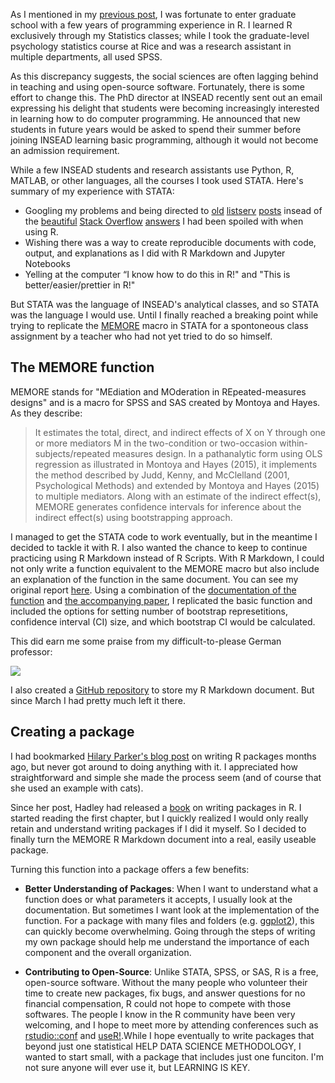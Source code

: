 As I mentioned in my [previous post](https://robinsones.github.io/Introduction/), I was fortunate to enter graduate school with a few years of programming experience in R. I learned R exclusively through my Statistics classes; while I took the graduate-level psychology statistics course at Rice and was a research assistant in multiple departments, all used SPSS.  

As this discrepancy suggests, the social sciences are often lagging behind in teaching and using open-source software. Fortunately, there is some effort to change this. The PhD director at INSEAD recently sent out an email expressing his delight that students were becoming increasingly interested in learning how to do computer programming. He announced that new students in future years would be asked to spend their summer before joining INSEAD learning basic programming, although it would not become an admission requirement.

While a few INSEAD students and research assistants use Python, R, MATLAB, or other languages, all the courses I took used STATA. Here's summary of my experience with STATA:

* Googling my problems and being directed to [old](http://www.stata.com/statalist/archive/2010-04/msg01673.html) [listserv](http://www.stata.com/statalist/archive/2009-04/msg00976.html) [posts](http://www.stata.com/statalist/archive/2007-09/msg00099.html) insead of the [beautiful](http://stackoverflow.com/questions/20987295/rename-multiple-columns-by-names) [Stack Overflow](http://stackoverflow.com/questions/12357592/efficient-multiplication-of-columns-in-a-data-frame) [answers](http://stackoverflow.com/questions/4203442/for-loop-vs-while-loop-in-r) I had been spoiled with when using R.   
* Wishing there was a way to create reproducible documents with code, output, and explanations as I did with R Markdown and Jupyter Notebooks  
* Yelling at the computer “I know how to do this in R!" and "This is better/easier/prettier in R!"  

But STATA was the language of INSEAD's analytical classes, and so STATA was the language I would use. Until I finally reached a breaking point while trying to replicate the [MEMORE](http://afhayes.com/spss-sas-and-mplus-macros-and-code.html) macro in STATA for a spontoneous class assignment by a teacher who had not yet tried to do so himself.

## The MEMORE function
MEMORE stands for "MEdiation and MOderation in REpeated-measures designs" and is a macro for SPSS and SAS created by Montoya and Hayes. As they describe: 

> It estimates the total, direct, and indirect effects of X on Y through one or more mediators
M in the two-condition or two-occasion within-subjects/repeated measures design. In a pathanalytic
form using OLS regression as illustrated in Montoya and Hayes (2015), it implements the
method described by Judd, Kenny, and McClelland (2001, Psychological Methods) and extended
by Montoya and Hayes (2015) to multiple mediators. Along with an estimate of the indirect
effect(s), MEMORE generates confidence intervals for inference about the indirect effect(s) using
bootstrapping approach.

I managed to get the STATA code to work eventually, but in the meantime I decided to tackle it with R. I also wanted the chance to keep to continue practicing using R Markdown instead of R Scripts. With R Markdown, I could not only write a function equivalent to the MEMORE macro but also include an explanation of the function in the same document. You can see my original report [here](http://robinsones.github.io/files/MEMORE.pdf). Using a combination of the [documentation of the function](http://afhayes.com/public/memore.pdf) and [the accompanying paper](http://psycnet.apa.org/psycinfo/2016-32270-001/), I replicated the basic function and included the options for setting number of bootstrap represetitions, confidence interval (CI) size, and which bootstrap CI would be calculated. 

This did earn me some praise from my difficult-to-please German professor:

![](http://robinsones.github.io/images/Excellent_Feedback.png)

I also created a [GitHub repository](https://github.com/robinsones/R-MEMORE) to store my R Markdown document. But since March I had pretty much left it there. 

## Creating a package

I had bookmarked [Hilary Parker's blog post](https://hilaryparker.com/2014/04/29/writing-an-r-package-from-scratch/) on writing R packages months ago, but never got around to doing anything with it. I appreciated how straightforward and simple she made the process seem (and of course that she used an example with cats). 

Since her post, Hadley had released a [book](http://r-pkgs.had.co.nz) on writing packages in R. I started reading the first chapter, but I quickly realized I would only really retain and understand writing packages if I did it myself. So I decided to finally turn the MEMORE R Markdown document into a real, easily useable package. 

Turning this function into a package offers a few benefits:

* **Better Understanding of Packages**: When I want to understand what a function does or what parameters it accepts, I usually look at the documentation. But sometimes I want look at the implementation of the function. For a package with many files and folders (e.g. [ggplot2](https://github.com/hadley/ggplot2)), this can quickly become overwhelming. Going through the steps of writing my own package should help me understand the importance of each component and the overall organization. 

* **Contributing to Open-Source**: Unlike STATA, SPSS, or SAS, R is a free, open-source software. Without the many people who volunteer their time to create new packages, fix bugs, and answer questions for no financial compensation, R could not hope to compete with those softwares. The people I know in the R community have been very welcoming, and I hope to meet more by attending conferences such as [rstudio::conf](https://www.rstudio.com/conference/) and [useR!](http://user2016.org).While I hope eventually to write packages that beyond just one statistical HELP DATA SCIENCE METHODOLOGY, I wanted to start small, with a package that includes just one funciton. I'm not sure anyone will ever use it, but LEARNING IS KEY. 

 

